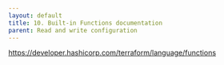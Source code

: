 ```yaml
---
layout: default
title: 10. Built-in Functions documentation
parent: Read and write configuration
---
```


https://developer.hashicorp.com/terraform/language/functions